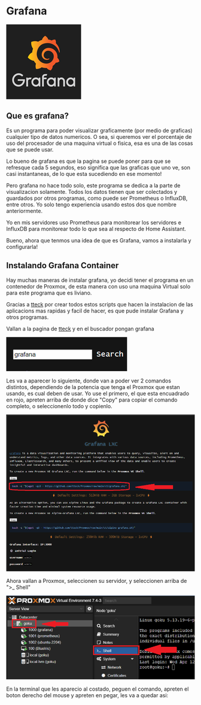 # Grafana

![Grafana](../../../img/grafana/grafana_logo.png?height=20px&classes=border,shadow)  

## Que es grafana?

Es un programa para poder visualizar graficamente (por medio de graficas) cualquier tipo de datos numericos. O sea, si queremos ver el porcentaje de uso del procesador de una maquina virtual o fisica, esa es una de las cosas que se puede usar.

Lo bueno de grafana es que la pagina se puede poner para que se refresque cada 5 segundos, eso significa que las graficas que uno ve, son casi instantaneas, de lo que esta sucediendo en ese momento!

Pero grafana no hace todo solo, este programa se dedica a la parte de visualizacion solamente. Todos los datos tienen que ser colectados y guardados por otros programas, como puede ser Prometheus o InfluxDB, entre otros. Yo solo tengo experiencia usando estos dos que nombre anteriormente. 

Yo en mis servidores uso Prometheus para monitorear los servidores e InfluxDB para monitorear todo lo que sea al respecto de Home Assistant.

Bueno, ahora que tenmos una idea de que es Grafana, vamos a instalarla y configurarla!

## Instalando Grafana Container

Hay muchas maneras de instalar grafana, yo decidi tener el programa en un contenedor de Proxmox, de esta manera con uso una maquina Virtual solo para este programa que es liviano.

Gracias a [tteck](https://tteck.github.io/Proxmox/) por crear todos estos scripts que hacen la instalacion de las aplicacions mas rapidas y facil de hacer, es que pude instalar Grafana y otros programas.

Vallan a la pagina de [tteck](https://tteck.github.io/Proxmox/) y en el buscador pongan grafana

![buscador](../../../img/grafana/search.png)

Les va a aparecer lo siguiente, donde van a poder ver 2 comandos distintos, dependiendo de la potencia que tenga el Proxmox que estan usando, es cual deben de usar. Yo use el primero, el que esta encuadrado en rojo, apreten arriba de donde dice "Copy" para copiar el comando completo, o seleccionenlo todo y copienlo.

![grafana_commandas](../../../img/grafana/grafana_command.png)

Ahora vallan a Proxmox, seleccionen su servidor, y seleccionen arriba de ">_ Shell"

![proxmox](../../../img/grafana/proxmox.png)

En la terminal que les aparecio al costado, peguen el comando, apreten el boton derecho del mouse y apreten en pegar, les va a quedar asi:

